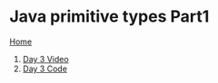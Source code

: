 # Java primitive types Part1

[Home](../../README.md)
1. [Day 3 Video](https://www.youtube.com/watch?v=y1zEU4IL3KI)
1. [Day 3 Code](https://github.com/VKRISHNANB/javabasiclessons/tree/main/javabasiclessons/src/com/lessons/day3)